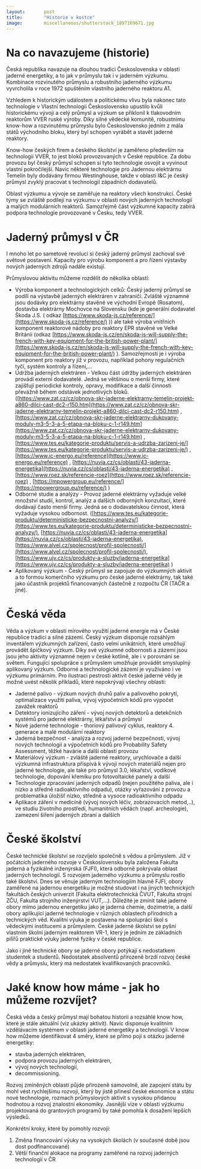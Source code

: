 ```yaml
---
layout:       post
title:        "Historie v kostce"
image:        miscellaneous/shutterstock_1897169671.jpg
---
```


# Na co navazujeme (historie)

Česká republika navazuje na dlouhou tradici Československa v oblasti jaderné energetiky, a to jak v průmyslu tak i v jaderném výzkumu. Kombinace rozvinutého průmyslu a robustního jaderného výzkumu vyvrcholila v roce 1972 spuštěním vlastního jaderného reaktoru A1.

Vzhledem k historickým událostem a politickému vlivu byla nakonec tato technologie v Vlastní technologii Československo upustilo kvůli historickému vývoji a celý průmysl a výzkum se přiklonil k tlakovodním reaktorům VVER ruské výroby. Díky silné vědecké komunitě, robustnímu know-how a rozvinutému průmyslu bylo Československo jedním z mála států východního bloku, který byl schopen vyrábět a stavět jaderné reaktory.

Know-how českých firem a českého školství je zaměřeno především na technologii VVER, to jest bloků provozovaných v České republice. Za dobu provozu byl český průmysl schopen si tyto technologie osvojit a vyvinout vlastní pokročilejší. Navíc některé technologie pro Jadernou elektrárnu Temelín byly dodávány firmou Westinghouse, takže v oblasti I&C je český průmysl zvyklý pracovat s technologií západních dodavatelů.

Oblast výzkumu a vývoje se zaměřuje na reaktory všech konstrukcí. České týmy se zvláště podílejí na výzkumu v oblasti nových jaderných technologií a malých modulárních reaktorů. Samozřejmě část výzkumné kapacity zabírá podpora technologie provozované v Česku, tedy VVER.

# Jaderný průmysl v ČR

I mnoho let po sametové revoluci si český jaderný průmysl zachoval své světové postavení. Kapacity pro výrobu komponent a pro řízení výstavby nových jaderných zdrojů nadále existují.

Průmyslovou aktivitu můžeme rozdělit do několika oblastí:

- Výroba komponent a technologických celků: Český jaderný průmysl se podílí na výstavbě jaderných elektráren v zahraničí. Zvláště významné jsou dodávky pro elektrárny stavěné ve východní Evropě (Rosatom), dostavba elektrárny Mochovce na Slovensku (kde je generální dodavatel Škoda J.S. ( odkaz [https://www.skoda-js.cz/reference/](https://www.skoda-js.cz/reference/) )) ale také výroba vnitřních komponent reaktorové nádoby pro reaktory EPR stavěné ve Velké Británii (odkaz [https://www.skoda-js.cz/en/skoda-js-will-supply-the-french-with-key-equipment-for-the-british-power-plant/](https://www.skoda-js.cz/en/skoda-js-will-supply-the-french-with-key-equipment-for-the-british-power-plant/) ). Samozřejmostí je i výroba komponent pro reaktory již v provozu, například pohony regulačních tyčí, systém kontroly a řízení,...
 -   Údržba jaderných elektráren - Velkou část údržby jaderných elektráren provádí externí dodavatelé. Jedná se většinou o menší firmy, které zajišťují periodické kontroly, opravy, modifikace a další činnosti převážně během odstávek jednotlivých bloků. ([https://www.zat.cz/cz/obnova-skr-jaderne-elektrarny-temelin-projekt-a860-dilci-cast-dc2-r150.htm](https://www.zat.cz/cz/obnova-skr-jaderne-elektrarny-temelin-projekt-a860-dilci-cast-dc2-r150.htm) , [https://www.zat.cz/cz/obnova-skr-jaderne-elektrarny-dukovany-moduly-m3-5-3-a-5-etapa-na-bloku-c-1-r149.htm](https://www.zat.cz/cz/obnova-skr-jaderne-elektrarny-dukovany-moduly-m3-5-3-a-5-etapa-na-bloku-c-1-r149.htm) ,[https://www.tes.eu/kategorie-produktu/servis-a-udrzba-zarizeni-je/](https://www.tes.eu/kategorie-produktu/servis-a-udrzba-zarizeni-je/) , [https://www.ic-energo.eu/reference](https://www.ic-energo.eu/reference) , [https://nuvia.cz/cs/oblasti/43-jaderna-energetika](https://nuvia.cz/cs/oblasti/43-jaderna-energetika) , [https://www.roez.sk/referencie-roez](https://www.roez.sk/referencie-roez) , [https://mpowergroup.eu/reference/](https://mpowergroup.eu/reference/) )
-   Odborné studie a analýzy - Provoz jaderné elektrárny vyžaduje velké množství studií, kontrol, analýz a dalších odborných konzultací, které dodávají často menší firmy. Jedná se o dodavatelskou činnost, která vyžaduje vysokou odbornost. ([https://www.tes.eu/kategorie-produktu/deterministicke-bezpecnostni-analyzy/](https://www.tes.eu/kategorie-produktu/deterministicke-bezpecnostni-analyzy/), [https://nuvia.cz/cs/oblasti/43-jaderna-energetika](https://nuvia.cz/cs/oblasti/43-jaderna-energetika), [https://www.alvel.cz/spolecnost/profil-spolecnosti/](https://www.alvel.cz/spolecnost/profil-spolecnosti/), [https://www.ujv.cz/cs/produkty-a-sluzby/jaderna-energetika](https://www.ujv.cz/cs/produkty-a-sluzby/jaderna-energetika) )   
-   Aplikovaný výzkum - Český průmysl se zapojuje do výzkumných aktivit a to formou komerčního výzkumu pro české jaderné elektrárny, tak také jako účastník projektů financovaných částečně z rozpočtu ČR (TAČR a jiné).

# Česká věda

Věda a výzkum v oblasti mírového využití jaderné energie má v České republice tradici a silné zázemí. Český výzkum disponuje rozsáhlým inventářem výzkumných zařízení, často velmi unikátních, které umožňují provádět špičkový výzkum. Díky své výzkumné odbornosti a zázemí jsou jsou jeho aktivity významné nejen v české kotlině, ale i v porovnání se světem. Fungující spolupráce s průmyslem umožňuje provádět smysluplný aplikovaný výzkum. Odborné a technologické zázemí je využíváno i ve výzkumu primárním. Pro ilustraci pestrosti aktivit české jaderné vědy je možné uvést několik příkladů, které nepokrývají všechny oblasti:

-   Jaderné palivo - výzkum nových druhů paliv a palivového pokrytí, optimalizace využití paliva, vývoj výpočetních kódů pro výpočet zavážek reaktorů
-   Detektory ionizujícího záření - vývoj nových detektorů a detekčních systémů pro jaderné elektrárny, lékařství a průmysl
-   Nové jaderné technologie - thoriový palivový cyklus, reaktory 4. generace a malé modulární reaktory    
-   Jaderná bezpečnost - analýza a rozvoj jaderné bezpečnosti, vývoj nových technologií a výpočetních kódů pro Probability Safety Assessment, těžké havárie a další oblasti provozu
-   Materiálový výzkum - zvláště jaderné reaktory, urychlovače a další výzkumná infrastruktura přispívá k vývoji nových materiálů nejen pro jaderné technologie, ale také pro průmysl 3.0, lékařství, vodíkové technologie, dopování křemíku pro fotovoltaické panely a další
-   Technologie zpracování jaderných odpadů (nejen použitého paliva, ale i nízko a středně radioaktivního odpadu), otázky vyřazování z provozu a problematika úložišť nízko, středně a vysoce radioaktivního odpadu    
-   Aplikace záření v medicíně (vývoj nových léčiv, zobrazovacích metod,..), ve studiu životního prostředí, humanitních vědách (např. archeologie), zamezení šíření jaderných zbraní a dalších

# České školství

České technické školství se rozvíjelo společně s vědou a průmyslem. Již v počátcích jaderného rozvoje v Československu byla založena Fakulta jaderná a fyzikálně inženýrská (FJFI), která odborně pokrývala oblast jaderných technologií. S rozvojem jaderného výzkumu a průmyslu rostlo také školství. Dnes se věnuje jaderným technologiím hlavně FJFI, obory zaměřené na jadernou energetiku je možné studovat i na jiných technických fakultách českých univerzit (Fakulta elektrotechnická ČVUT, Fakulta strojní ZČU, Fakulta strojního inženýrství VUT,...). Důležité je zmínit také jaderné obory mimo jadernou energetiku jako je jaderná chemie, dozimetrie, a další obory aplikující jaderné technologie v různých oblastech přírodních a technických věd. Kvalitní výuka je postavena na spolupráci škol s vědeckými institucemi a průmyslem. České jaderné školství se pyšní vlastním školní jaderným reaktorem VR-1, který je jedním ze základních pilířů praktické výuky jaderné fyziky v české republice.

Jako i jiné technické obory se jaderné obory potýkají s nedostatkem studentek a studentů. Nedostatek absolventů přirozeně brzdí rozvoj české vědy a průmyslu, který má nedostatek kvalifikovaných pracovníků.

# Jaké know how máme - jak ho můžeme rozvíjet?

Česká věda a český průmysl mají bohatou historii a rozsáhlé know how, které je stále aktuální (viz ukázky aktivit). Navíc disponuje kvalitním vzdělávacím systémem v oblasti jaderné energetiky a technologií. V know how můžeme identifikovat 4 směry, které se přímo pojí s otázku jaderné energetiky:

-   stavba jaderných elektráren,    
-   podpora provozu jaderných elektráren,
-   vývoj nových technologií,
-   decommissioning.

Rozvoj zmíněných oblastí půjde přirozeně samovolně, ale zapojení státu by mohl vést rychlejšímu rozvoji, který by jistě přinesl české ekonomice a státu nové technologie, rozmach průmyslových aktivit s vysokou přidanou hodnotou a rozvoj znalostní ekonomiky. Jasnější vize v oblasti výzkumu projektovaná do grantových programů by také pomohla k dosažení lepších výsledků.

Konkrétní kroky, které by pomohly rozvoji:
1.  Změna financování výuky na vysokých školách (v současné době jsou dost podfinancované)
2.  Větší finanční alokace na programy zaměřené na rozvoj jaderných technologií v ČR